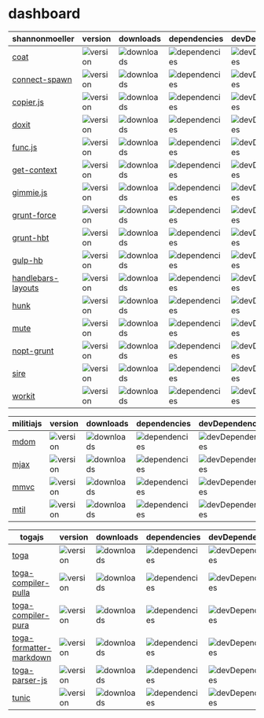 # dashboard

shannonmoeller | version | downloads | dependencies | devDependencies
---|---|---|---|---
[coat](http://github.com/shannonmoeller/coat) | ![version](http://img.shields.io/npm/v/coat.svg?style=flat-square) | ![downloads](http://img.shields.io/npm/dm/coat.svg?style=flat-square) | ![dependencies](http://david-dm.org/shannonmoeller/coat.svg?style=flat-square) | ![devDependencies](http://david-dm.org/dev/shannonmoeller/coat.svg?style=flat-square)
[connect-spawn](http://github.com/shannonmoeller/connect-spawn) | ![version](http://img.shields.io/npm/v/connect-spawn.svg?style=flat-square) | ![downloads](http://img.shields.io/npm/dm/connect-spawn.svg?style=flat-square) | ![dependencies](http://david-dm.org/shannonmoeller/connect--spawn.svg?style=flat-square) | ![devDependencies](http://david-dm.org/dev/shannonmoeller/connect--spawn.svg?style=flat-square)
[copier.js](http://github.com/shannonmoeller/copier.js) | ![version](http://img.shields.io/npm/v/copier.svg?style=flat-square) | ![downloads](http://img.shields.io/npm/dm/copier.svg?style=flat-square) | ![dependencies](http://david-dm.org/shannonmoeller/copier.js.svg?style=flat-square) | ![devDependencies](http://david-dm.org/dev/shannonmoeller/copier.js.svg?style=flat-square)
[doxit](http://github.com/shannonmoeller/doxit) | ![version](http://img.shields.io/npm/v/doxit.svg?style=flat-square) | ![downloads](http://img.shields.io/npm/dm/doxit.svg?style=flat-square) | ![dependencies](http://david-dm.org/shannonmoeller/doxit.svg?style=flat-square) | ![devDependencies](http://david-dm.org/dev/shannonmoeller/doxit.svg?style=flat-square)
[func.js](http://github.com/shannonmoeller/func.js) | ![version](http://img.shields.io/npm/v/func.svg?style=flat-square) | ![downloads](http://img.shields.io/npm/dm/func.svg?style=flat-square) | ![dependencies](http://david-dm.org/shannonmoeller/func.js.svg?style=flat-square) | ![devDependencies](http://david-dm.org/dev/shannonmoeller/func.js.svg?style=flat-square)
[get-context](http://github.com/shannonmoeller/get-context) | ![version](http://img.shields.io/npm/v/get-context.svg?style=flat-square) | ![downloads](http://img.shields.io/npm/dm/get-context.svg?style=flat-square) | ![dependencies](http://david-dm.org/shannonmoeller/get--context.svg?style=flat-square) | ![devDependencies](http://david-dm.org/dev/shannonmoeller/get--context.svg?style=flat-square)
[gimmie.js](http://github.com/shannonmoeller/gimmie.js) | ![version](http://img.shields.io/npm/v/gimmie.svg?style=flat-square) | ![downloads](http://img.shields.io/npm/dm/gimmie.svg?style=flat-square) | ![dependencies](http://david-dm.org/shannonmoeller/gimmie.js.svg?style=flat-square) | ![devDependencies](http://david-dm.org/dev/shannonmoeller/gimmie.js.svg?style=flat-square)
[grunt-force](http://github.com/shannonmoeller/grunt-force) | ![version](http://img.shields.io/npm/v/grunt-force.svg?style=flat-square) | ![downloads](http://img.shields.io/npm/dm/grunt-force.svg?style=flat-square) | ![dependencies](http://david-dm.org/shannonmoeller/grunt--force.svg?style=flat-square) | ![devDependencies](http://david-dm.org/dev/shannonmoeller/grunt--force.svg?style=flat-square)
[grunt-hbt](http://github.com/shannonmoeller/grunt-hbt) | ![version](http://img.shields.io/npm/v/grunt-hbt.svg?style=flat-square) | ![downloads](http://img.shields.io/npm/dm/grunt-hbt.svg?style=flat-square) | ![dependencies](http://david-dm.org/shannonmoeller/grunt--hbt.svg?style=flat-square) | ![devDependencies](http://david-dm.org/dev/shannonmoeller/grunt--hbt.svg?style=flat-square)
[gulp-hb](http://github.com/shannonmoeller/gulp-hb) | ![version](http://img.shields.io/npm/v/gulp-hb.svg?style=flat-square) | ![downloads](http://img.shields.io/npm/dm/gulp-hb.svg?style=flat-square) | ![dependencies](http://david-dm.org/shannonmoeller/gulp--hb.svg?style=flat-square) | ![devDependencies](http://david-dm.org/dev/shannonmoeller/gulp--hb.svg?style=flat-square)
[handlebars-layouts](http://github.com/shannonmoeller/handlebars-layouts) | ![version](http://img.shields.io/npm/v/handlebars-layouts.svg?style=flat-square) | ![downloads](http://img.shields.io/npm/dm/handlebars-layouts.svg?style=flat-square) | ![dependencies](http://david-dm.org/shannonmoeller/handlebars--layouts.svg?style=flat-square) | ![devDependencies](http://david-dm.org/dev/shannonmoeller/handlebars--layouts.svg?style=flat-square)
[hunk](http://github.com/shannonmoeller/hunk) | ![version](http://img.shields.io/npm/v/hunk.svg?style=flat-square) | ![downloads](http://img.shields.io/npm/dm/hunk.svg?style=flat-square) | ![dependencies](http://david-dm.org/shannonmoeller/hunk.svg?style=flat-square) | ![devDependencies](http://david-dm.org/dev/shannonmoeller/hunk.svg?style=flat-square)
[mute](http://github.com/shannonmoeller/mute) | ![version](http://img.shields.io/npm/v/mute.svg?style=flat-square) | ![downloads](http://img.shields.io/npm/dm/mute.svg?style=flat-square) | ![dependencies](http://david-dm.org/shannonmoeller/mute.svg?style=flat-square) | ![devDependencies](http://david-dm.org/dev/shannonmoeller/mute.svg?style=flat-square)
[nopt-grunt](http://github.com/shannonmoeller/nopt-grunt) | ![version](http://img.shields.io/npm/v/nopt-grunt.svg?style=flat-square) | ![downloads](http://img.shields.io/npm/dm/nopt-grunt.svg?style=flat-square) | ![dependencies](http://david-dm.org/shannonmoeller/nopt--grunt.svg?style=flat-square) | ![devDependencies](http://david-dm.org/dev/shannonmoeller/nopt--grunt.svg?style=flat-square)
[sire](http://github.com/shannonmoeller/sire) | ![version](http://img.shields.io/npm/v/sire.svg?style=flat-square) | ![downloads](http://img.shields.io/npm/dm/sire.svg?style=flat-square) | ![dependencies](http://david-dm.org/shannonmoeller/sire.svg?style=flat-square) | ![devDependencies](http://david-dm.org/dev/shannonmoeller/sire.svg?style=flat-square)
[workit](http://github.com/shannonmoeller/workit) | ![version](http://img.shields.io/npm/v/workit.svg?style=flat-square) | ![downloads](http://img.shields.io/npm/dm/workit.svg?style=flat-square) | ![dependencies](http://david-dm.org/shannonmoeller/workit.svg?style=flat-square) | ![devDependencies](http://david-dm.org/dev/shannonmoeller/workit.svg?style=flat-square)

militiajs | version | downloads | dependencies | devDependencies
---|---|---|---|---
[mdom](http://github.com/militiajs/mdom) | ![version](http://img.shields.io/npm/v/mdom.svg?style=flat-square) | ![downloads](http://img.shields.io/npm/dm/mdom.svg?style=flat-square) | ![dependencies](http://david-dm.org/militiajs/mdom.svg?style=flat-square) | ![devDependencies](http://david-dm.org/dev/militiajs/mdom.svg?style=flat-square)
[mjax](http://github.com/militiajs/mjax) | ![version](http://img.shields.io/npm/v/mjax.svg?style=flat-square) | ![downloads](http://img.shields.io/npm/dm/mjax.svg?style=flat-square) | ![dependencies](http://david-dm.org/militiajs/mjax.svg?style=flat-square) | ![devDependencies](http://david-dm.org/dev/militiajs/mjax.svg?style=flat-square)
[mmvc](http://github.com/militiajs/mmvc) | ![version](http://img.shields.io/npm/v/mmvc.svg?style=flat-square) | ![downloads](http://img.shields.io/npm/dm/mmvc.svg?style=flat-square) | ![dependencies](http://david-dm.org/militiajs/mmvc.svg?style=flat-square) | ![devDependencies](http://david-dm.org/dev/militiajs/mmvc.svg?style=flat-square)
[mtil](http://github.com/militiajs/mtil) | ![version](http://img.shields.io/npm/v/mtil.svg?style=flat-square) | ![downloads](http://img.shields.io/npm/dm/mtil.svg?style=flat-square) | ![dependencies](http://david-dm.org/militiajs/mtil.svg?style=flat-square) | ![devDependencies](http://david-dm.org/dev/militiajs/mtil.svg?style=flat-square)

togajs | version | downloads | dependencies | devDependencies
---|---|---|---|---
[toga](http://github.com/togajs/toga) | ![version](http://img.shields.io/npm/v/toga.svg?style=flat-square) | ![downloads](http://img.shields.io/npm/dm/toga.svg?style=flat-square) | ![dependencies](http://david-dm.org/togajs/toga.svg?style=flat-square) | ![devDependencies](http://david-dm.org/dev/togajs/toga.svg?style=flat-square)
[toga-compiler-pulla](http://github.com/togajs/toga-compiler-pulla) | ![version](http://img.shields.io/npm/v/toga-compiler-pulla.svg?style=flat-square) | ![downloads](http://img.shields.io/npm/dm/toga-compiler-pulla.svg?style=flat-square) | ![dependencies](http://david-dm.org/togajs/toga--compiler-pulla.svg?style=flat-square) | ![devDependencies](http://david-dm.org/dev/togajs/toga--compiler-pulla.svg?style=flat-square)
[toga-compiler-pura](http://github.com/togajs/toga-compiler-pura) | ![version](http://img.shields.io/npm/v/toga-compiler-pura.svg?style=flat-square) | ![downloads](http://img.shields.io/npm/dm/toga-compiler-pura.svg?style=flat-square) | ![dependencies](http://david-dm.org/togajs/toga--compiler-pura.svg?style=flat-square) | ![devDependencies](http://david-dm.org/dev/togajs/toga--compiler-pura.svg?style=flat-square)
[toga-formatter-markdown](http://github.com/togajs/toga-formatter-markdown) | ![version](http://img.shields.io/npm/v/toga-formatter-markdown.svg?style=flat-square) | ![downloads](http://img.shields.io/npm/dm/toga-formatter-markdown.svg?style=flat-square) | ![dependencies](http://david-dm.org/togajs/toga--formatter-markdown.svg?style=flat-square) | ![devDependencies](http://david-dm.org/dev/togajs/toga--formatter-markdown.svg?style=flat-square)
[toga-parser-js](http://github.com/togajs/toga-parser-js) | ![version](http://img.shields.io/npm/v/toga-parser-js.svg?style=flat-square) | ![downloads](http://img.shields.io/npm/dm/toga-parser-js.svg?style=flat-square) | ![dependencies](http://david-dm.org/togajs/toga--parser-js.svg?style=flat-square) | ![devDependencies](http://david-dm.org/dev/togajs/toga--parser-js.svg?style=flat-square)
[tunic](http://github.com/togajs/tunic) | ![version](http://img.shields.io/npm/v/tunic.svg?style=flat-square) | ![downloads](http://img.shields.io/npm/dm/tunic.svg?style=flat-square) | ![dependencies](http://david-dm.org/togajs/tunic.svg?style=flat-square) | ![devDependencies](http://david-dm.org/dev/togajs/tunic.svg?style=flat-square)
